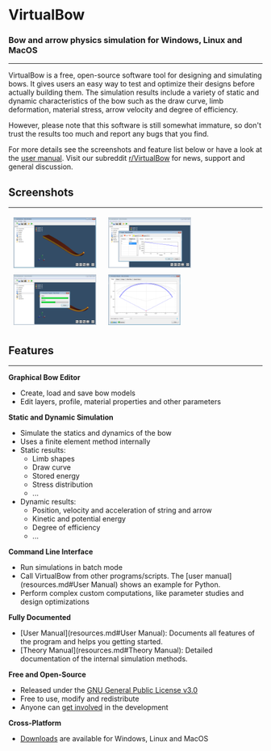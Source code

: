 # VirtualBow
<h3>Bow and arrow physics simulation for Windows, Linux and MacOS</h3>

---

VirtualBow is a free, open-source software tool for designing and simulating bows.
It gives users an easy way to test and optimize their designs before actually building them.
The simulation results include a variety of static and dynamic characteristics of the bow such as the draw curve, limb deformation, material stress, arrow velocity and degree of efficiency.

However, please note that this software is still somewhat immature, so don't trust the results too much and report any bugs that you find.

For more details see the screenshots and feature list below or have a look at the [user manual](resources.md).
Visit our subreddit [r/VirtualBow](https://www.reddit.com/r/VirtualBow) for news, support and general discussion.

## Screenshots

---

<a href="../images/screenshot_01.png" ><img src="../images/screenshot_01_thumb.png" style="height: 100px; margin: 5px 10px 5px 10px"></a>
<a href="../images/screenshot_02.png" ><img src="../images/screenshot_02_thumb.png" style="height: 100px; margin: 5px 10px 5px 10px"></a>
<a href="../images/screenshot_03.png" ><img src="../images/screenshot_03_thumb.png" style="height: 100px; margin: 5px 10px 5px 10px"></a>
<a href="../images/screenshot_04.png" ><img src="../images/screenshot_04_thumb.png" style="height: 100px; margin: 5px 10px 5px 10px"></a>

## Features

---

**Graphical Bow Editor**

* Create, load and save bow models
* Edit layers, profile, material properties and other parameters


**Static and Dynamic Simulation**

* Simulate the statics and dynamics of the bow
* Uses a finite element method internally
* Static results:
    - Limb shapes
    - Draw curve
    - Stored energy
    - Stress distribution
    - ...
* Dynamic results:
    - Position, velocity and acceleration of string and arrow
    - Kinetic and potential energy
    - Degree of efficiency
    - ...

**Command Line Interface**

* Run simulations in batch mode
* Call VirtualBow from other programs/scripts. The [user manual](resources.md#User Manual) shows an example for Python.
* Perform complex custom computations, like parameter studies and design optimizations

**Fully Documented**

* [User Manual](resources.md#User Manual): Documents all features of the program and helps you getting started.
* [Theory Manual](resources.md#Theory Manual): Detailed documentation of the internal simulation methods.

**Free and Open-Source**

* Released under the [GNU General Public License v3.0](https://www.gnu.org/licenses/gpl.html)
* Free to use, modify and redistribute
* Anyone can [get involved](contributing.md) in the development

**Cross-Platform**

* [Downloads](download.md) are available for Windows, Linux and MacOS
